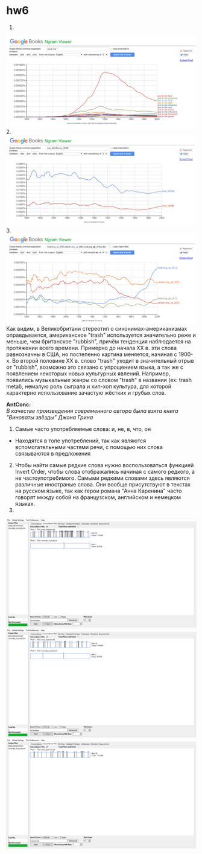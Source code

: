 # hw6
1.
![](https://github.com/ksvavulina/hw6/blob/master/2018-04-09.png)
2.
![](https://github.com/ksvavulina/hw6/blob/master/2018-04-09%20(2).png)
3.
![](https://github.com/ksvavulina/hw6/blob/master/2018-04-09%20(3).png)
Как видим, в Великобритани  стереотип о синонимах-американизмах оправдывается, американское "trash" используется значительно реже и меньше, чем британское "rubbish", причём тенденция наблюдается на протяжении всего времени. Примерно до начала XX в. эти слова равнозначны в США, но постепенно картина меняется, начиная с 1900-х. Во второй половине XX в. слово "trash" уходит в значительный отрыв от "rubbish", возможно это связано с упрощением языка, а так же с появлением некоторых новых культурных явлений. Например, появились музыкальные жанры со словом "trash" в названии (ex: trash metal), немалую роль сыграла и хип-хоп культура, для которой характерно использование зачастую жёстких и грубых слов.


**AntConc:**  
*В качестве произведения современного автора была взята книга "Виноваты звёзды" Джона Грина*
1) Самые часто употребляемые слова: и, не, в, что, он
- Находятся в топе употреблений, так как являются вспомогательными частями речи, с помощью них слова связываются  в предложения
2) Чтобы найти самые редкие слова нужно воспользоваться функцией Invert Order, чтобы слова отображались начиная с самого редкого, а не частоупотребимого. Самыми редкими словами здесь являются различные иностраные слова. Они вообще присутствуют в текстах на русском языке, так как герои романа "Анна Каренина" часто говорят мкжду собой на французском, английском и немецком языках.
3)
![](https://github.com/ksvavulina/hw6/blob/master/2018-04-09%20(5).png)
![](https://github.com/ksvavulina/hw6/blob/master/2018-04-09%20(6).png)
![](https://github.com/ksvavulina/hw6/blob/master/2018-04-09%20(7).png)

